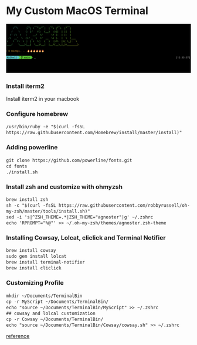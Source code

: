 # My Custom MacOS Terminal

![MyShell](img/myShell.png)

### Install iterm2

Install iterm2 in your macbook

### Configure homebrew

```shell
/usr/bin/ruby -e "$(curl -fsSL https://raw.githubusercontent.com/Homebrew/install/master/install)"
```

### Adding powerline

```shell
git clone https://github.com/powerline/fonts.git
cd fonts
./install.sh
```

### Install zsh and customize with ohmyzsh

```shell
brew install zsh
sh -c "$(curl -fsSL https://raw.githubusercontent.com/robbyrussell/oh-my-zsh/master/tools/install.sh)"
sed -i 's|^ZSH_THEME=.*|ZSH_THEME="agnoster"|g' ~/.zshrc
echo 'RPROMPT="%@"' >> ~/.oh-my-zsh/themes/agnoster.zsh-theme
```

### Installing Cowsay, Lolcat, cliclick and Terminal Notifier

```shell
brew install cowsay
sudo gem install lolcat
brew install terminal-notifier
brew install cliclick
```

### Customizing Profile

```shell
mkdir ~/Documents/TerminalBin
cp -r MyScript ~/Documents/TerminalBin/
echo "source ~/Documents/TerminalBin/MyScript" >> ~/.zshrc
## cowsay and lolcal customization
cp -r Cowsay ~/Documents/TerminalBin/
echo "source ~/Documents/TerminalBin/Cowsay/cowsay.sh" >> ~/.zshrc
```




[reference](https://www.freecodecamp.org/news/how-to-configure-your-macos-terminal-with-zsh-like-a-pro-c0ab3f3c1156/)
